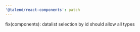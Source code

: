 ```yaml
---
'@talend/react-components': patch
---
```


fix(components): datalist selection by id should allow all types

